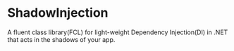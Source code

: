 # ShadowInjection
A  fluent class library(FCL) for light-weight Dependency Injection(DI) in .NET that acts in the shadows of your app.
